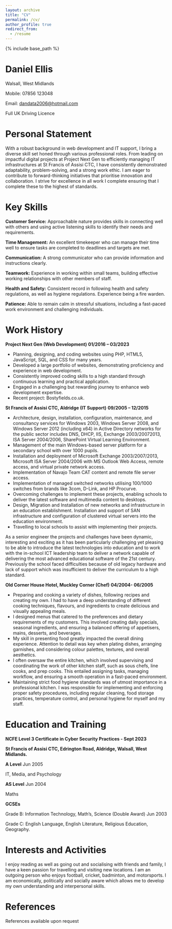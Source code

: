 ```yaml
---
layout: archive
title: "CV"
permalink: /cv/
author_profile: true
redirect_from:
  - /resume
---
```


{% include base_path %}

**Daniel Ellis**
======
Walsall, West Midlands

Mobile: 07856 123048

Email: [dandata2006@hotmail.com](mailto:dandata2006@hotmail.com)

Full UK Driving Licence

Personal Statement
======

With a robust background in web development and IT support, I bring a diverse skill set honed through various professional roles. From leading on impactful digital projects at Project Next Gen to efficiently managing IT infrastructures at St Francis of Assisi CTC, I have consistently demonstrated adaptability, problem-solving, and a strong work ethic. I am eager to contribute to forward-thinking initiatives that prioritise innovation and collaboration. I strive for excellence in all work I complete ensuring that I complete these to the highest of standards.

Key Skills
======

**Customer Service:** Approachable nature provides skills in connecting well with others and using active listening skills to identify their needs and requirements.

**Time Management:** An excellent timekeeper who can manage their time well to ensure tasks are completed to deadlines and targets are met.

**Communication:** A strong communicator who can provide information and instructions clearly.

**Teamwork:** Experience in working within small teams, building effective working relationships with other members of staff.

**Health and Safety:** Consistent record in following health and safety regulations, as well as hygiene regulations. Experience being a fire warden.

**Patience:** Able to remain calm in stressful situations, including a fast-paced work environment and challenging individuals.  

Work History
======

**Project Next Gen (Web Development)** **01/2016 – 03/2023**

*   Planning, designing, and coding websites using PHP, HTML5, JavaScript, SQL, and CSS for many years.
*   Developed a large portfolio of websites, demonstrating proficiency and experience in web development.
*   Consistently improved coding skills to a high standard through continuous learning and practical application.
*   Engaged in a challenging but rewarding journey to enhance web development expertise.
*   Recent project: Bostyfields.co.uk.

**St Francis of Assisi CTC, Aldridge (IT Support)** **09/2005 – 12/2015**

*   Architecture, design, installation, configuration, maintenance, and consultancy services for Windows 2003, Windows Server 2008, and Windows Server 2012 (including x64) in Active Directory networks for the public sector includes DNS, DHCP, IIS, Exchange 2003/20072013, ISA Server 2004/2006, SharePoint Virtual Learning Environment.
*   Management of the main Windows-based server platform for a secondary school with over 1000 pupils.
*   Installation and deployment of Microsoft Exchange 2003/2007/2013, Microsoft ISA Server 2004/2006 with MS Outlook Web Access, remote access, and virtual private network access.
*   Implementation of Navajo Team CAT content and remote file server access.
*   Implementation of managed switched networks utilising 100/1000 switches from brands like 3com, D-Link, and HP Procurve.
*   Overcoming challenges to implement these projects, enabling schools to deliver the latest software and multimedia content to desktops.
*   Design, Migration and Installation of new networks and infrastructure in an education establishment. Installation and support of SAN infrastructure and configuration of clustered virtual servers into the education environment.
*   Travelling to local schools to assist with implementing their projects.

As a senior engineer the projects and challenges have been dynamic, interesting and exciting as it has been particularly challenging yet pleasing to be able to introduce the latest technologies into education and to work with the in-school ICT leadership team to deliver a network capable of delivering the most advanced educational software of the 21st century. Previously the school faced difficulties because of old legacy hardware and lack of support which was insufficient to deliver the curriculum to a high standard.

**Old Corner House Hotel, Muckley Corner (Chef)** **04/2004- 06/2005**

*   Preparing and cooking a variety of dishes, following recipes and creating my own. I had to have a deep understanding of different cooking techniques, flavours, and ingredients to create delicious and visually appealing meals.
*   I designed menus that catered to the preferences and dietary requirements of my customers. This involved creating daily specials, seasonal ingredients, and ensuring a balanced offering of appetisers, mains, desserts, and beverages.
*   My skill in presenting food greatly impacted the overall dining experience. Attention to detail was key when plating dishes, arranging garnishes, and considering colour palettes, textures, and overall aesthetics.
*   I often oversaw the entire kitchen, which involved supervising and coordinating the work of other kitchen staff, such as sous chefs, line cooks, and prep cooks. This entailed assigning tasks, managing workflow, and ensuring a smooth operation in a fast-paced environment.
*   Maintaining strict food hygiene standards was of utmost importance in a professional kitchen. I was responsible for implementing and enforcing proper safety procedures, including regular cleaning, food storage practices, temperature control, and personal hygiene for myself and my staff.

Education and Training
======

**NCFE Level 3 Certificate in Cyber Security Practices - Sept 2023**

**St Francis of Assisi CTC, Edrington Road, Aldridge, Walsall, West Midlands.**

**A Level** Jun 2005

IT, Media, and Psychology

**AS Level** Jun 2004

Maths

**GCSEs**

Grade B: Information Technology, Math’s, Science (Double Award) Jun 2003

Grade C: English Language, English Literature, Religious Education, Geography.

Interests and Activities
======

I enjoy reading as well as going out and socialising with friends and family, I have a keen passion for travelling and visiting new locations. I am an outgoing person who enjoys football, cricket, badminton, and motorsports. I am economically, politically and socially aware which allows me to develop my own understanding and interpersonal skills.

References
======

References available upon request